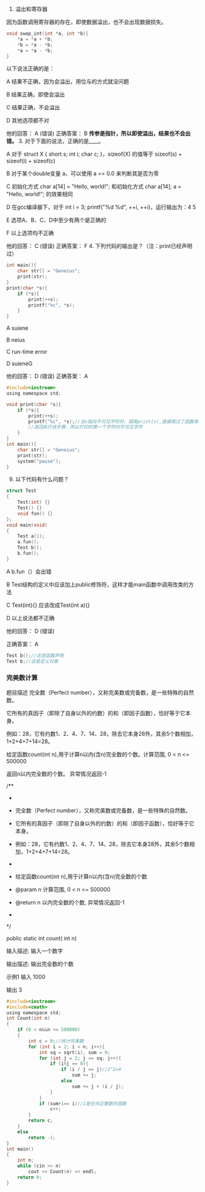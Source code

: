 1. 溢出和寄存器 

因为函数调用寄存器的存在，即使数据溢出，也不会出现数据损失。
```c
void swap_int(int *a, int *b){
	*a = *a + *b;
	*b = *a - *b;
	*a = *a - *b;
}
```
以下说法正确的是：

A 结果不正确，因为会溢出，用位与的方式就没问题

B 结果正确，即使会溢出

C 结果正确，不会溢出

D 其他选项都不对

他的回答： A (错误)
正确答案： B
**传参是指针，所以即使溢出，结果也不会出错。**
3. 对于下面的说法，正确的是____。

A 对于 struct X { short s; int i; char c; }，sizeof(X) 的值等于 sizeof(s) + sizeof(i) + sizeof(c)

B 对于某个double变量 a，可以使用 a == 0.0 来判断其是否为零

C 初始化方式 char a[14] = "Hello, world!"; 和初始化方式 char a[14]; a = "Hello, world!"; 的效果相同

D 在gcc编译器下，对于 int i = 3; printf("%d %d", ++i, ++i)，运行输出为：4 5

E 选项A、B、C、D中至少有两个是正确的

F 以上选项均不正确

他的回答： C (错误)
正确答案： F
4. 下列代码的输出是？（注：print已经声明过）
```c
int main(){
	char str[] = "Geneius";
	print(str);
}
print(char *s){
	if (*s){
		print(++s);
		printf("%c", *s);
	}
}
```
A suiene

B neius

C run-time error

D suieneG

他的回答： D (错误)
正确答案： A

```c
#include<iostream>
using namespace std;

void print(char *s){
	if (*s){
		print(++s);
		printf("%c", *s);//当s指向不可见字符时，调用print(s),直接跳过了函数体，
		//退回执行该步骤，所以打印的第一个字符时不可见字符
	}
}
int main(){
	char str[] = "Geneius";
	print(str);
	system("pause");
}
```
9. 以下代码有什么问题？

```c
struct Test
{
	Test(int) {}
	Test() {}
	void fun() {}
};
void main(void)
{
	Test a(1);
	a.fun();
	Test b();
	b.fun();
}
```
A b.fun（）会出错

B Test结构的定义中应该加上public修饰符，这样才能main函数中调用改类的方法

C Test(int){} 应该改成Test(int a){}

D 以上说法都不正确

他的回答： D (错误)

正确答案： A

```c
Test b();//这是函数声明
Test b;//这是定义对象
```
### 完美数计算
题目描述
完全数（Perfect number），又称完美数或完备数，是一些特殊的自然数。

它所有的真因子（即除了自身以外的约数）的和（即因子函数），恰好等于它本身。

例如：28，它有约数1、2、4、7、14、28，除去它本身28外，其余5个数相加，1+2+4+7+14=28。

给定函数count(int n),用于计算n以内(含n)完全数的个数。计算范围, 0 < n <= 500000

返回n以内完全数的个数。 异常情况返回-1

 

/**

 * 

 *  完全数（Perfect number），又称完美数或完备数，是一些特殊的自然数。

 *  它所有的真因子（即除了自身以外的约数）的和（即因子函数），恰好等于它本身。

 *  例如：28，它有约数1、2、4、7、14、28，除去它本身28外，其余5个数相加，1+2+4+7+14=28。

 * 

 *  给定函数count(int n),用于计算n以内(含n)完全数的个数

 * @param n  计算范围, 0 < n <= 500000

 * @return n 以内完全数的个数, 异常情况返回-1

 * 

 */    

public   static   int  count( int  n)


输入描述:
输入一个数字

输出描述:
输出完全数的个数

示例1
输入
1000

输出
3

```c
#include<iostream>
#include<cmath>
using namespace std;
int Count(int n)
{
	if (0 < n&&n <= 500000)
	{
		int c = 0;//统计完美数
		for (int i = 2; i < n; i++){
			int sq = sqrt(i), sum = 0;
			for (int j = 2; j <= sq; j++){
				if (i%j == 0){
					if (i / j == j)//2^2=4
						sum += j;
					else
						sum += j + (i / j);
				}
			}
			if (sum+1== i)//1是任何正整数的因数
				c++;
		}
		return c;
	}
	else
		return -1;
}
int main()
{
	int n;
	while (cin >> n)
		cout << Count(n) << endl;
	return 0;
}
```
